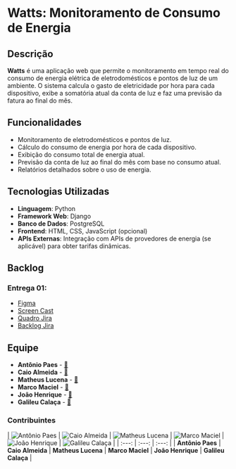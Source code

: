 # Watts: Monitoramento de Consumo de Energia

## Descrição

**Watts** é uma aplicação web que permite o monitoramento em tempo real do consumo de energia elétrica de eletrodomésticos e pontos de luz de um ambiente. O sistema calcula o gasto de eletricidade por hora para cada dispositivo, exibe a somatória atual da conta de luz e faz uma previsão da fatura ao final do mês.

## Funcionalidades

- Monitoramento de eletrodomésticos e pontos de luz.
- Cálculo do consumo de energia por hora de cada dispositivo.
- Exibição do consumo total de energia atual.
- Previsão da conta de luz ao final do mês com base no consumo atual.
- Relatórios detalhados sobre o uso de energia.

## Tecnologias Utilizadas

- **Linguagem**: Python
- **Framework Web**: Django
- **Banco de Dados**: PostgreSQL
- **Frontend**: HTML, CSS, JavaScript (opcional)
- **APIs Externas**: Integração com APIs de provedores de energia (se aplicável) para obter tarifas dinâmicas.


## Backlog

### Entrega 01:

- [Figma](https://www.figma.com/slides/UeRrQtq7oO5bvOHLTrm6hx/Untitled?node-id=2-153&t=VK88uxlsC3f43K0y-1)
- [Screen Cast](https://www.figma.com/slides/UeRrQtq7oO5bvOHLTrm6hx/Untitled?node-id=2-153&t=VK88uxlsC3f43K0y-1) 
- [Quadro Jira](https://watts-projeto-fds.atlassian.net/jira/software/projects/KAN/boards/1?atlOrigin=eyJpIjoiMjA4MjU4ZGQ3NmZiNDI4NmE2NjllZjk5NTNmYzk1ODgiLCJwIjoiaiJ9)
- [Backlog Jira](https://watts-projeto-fds.atlassian.net/jira/software/projects/KAN/boards/1/backlog?atlOrigin=eyJpIjoiYjA5NTgyMzMxNjQ0NDZmOGI2OTliNTRhZWVjMjllNjUiLCJwIjoiaiJ9)



## Equipe

- **Antônio Paes** - <a href="mailto:ajpaj@cesar.school">📧</a>
- **Caio Almeida** - <a href="mailto:caa@cesar.school">📧</a>
- **Matheus Lucena** - <a href="mailto:mlh@cesar.school">📧</a>
- **Marco Maciel** - <a href="mailto:magm@cesar.school">📧</a>
- **João Henrique** - <a href="mailto:jhrvo@cesar.school">📧</a>
- **Galileu Calaça** - <a href="mailto:gcmm@cesar.school">📧</a>

### Contribuintes

| ![Antônio Paes](https://avatars.githubusercontent.com/u/AntonioPaess) | ![Caio Almeida](https://avatars.githubusercontent.com/u/usuario) | ![Matheus Lucena](https://avatars.githubusercontent.com/u/usuario) | ![Marco Maciel](https://avatars.githubusercontent.com/u/126691818?v=4) | ![João Henrique](https://avatars.githubusercontent.com/u/usuario) | ![Galileu Calaça](https://avatars.githubusercontent.com/u/usuario) |
| :---: | :---: | :---: |
| **Antônio Paes** | **Caio Almeida** | **Matheus Lucena** | **Marco Maciel** | **João Henrique** | **Galileu Calaça** |


